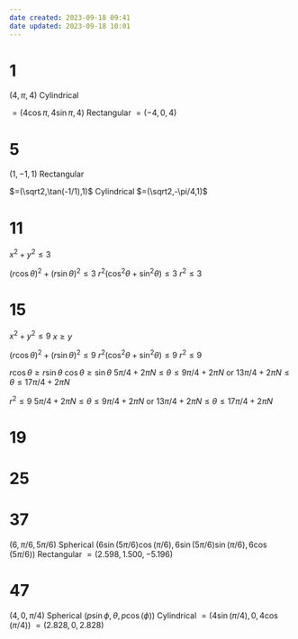 ```yaml
---
date created: 2023-09-18 09:41
date updated: 2023-09-18 10:01
---
```


# 1

$(4,\pi,4)$ Cylindrical

$=(4\cos\pi,4\sin\pi,4)$ Rectangular
$=(-4,0,4)$

# 5

$(1,-1,1)$ Rectangular

$=(\sqrt2,\tan(-1/1),1)$ Cylindrical
$=(\sqrt2,-\pi/4,1)$

# 11

$x^2+y^2\le3$

$(r\cos\theta)^2+(r\sin\theta)^2\le3$
$r^2(\cos^2\theta+\sin^2\theta)\le3$
$r^2\le3$

# 15


$x^2+y^2\le9$
$x\ge y$

$(r\cos\theta)^2+(r\sin\theta)^2\le9$
$r^2(\cos^2\theta+\sin^2\theta)\le9$
$r^2\le9$

$r\cos\theta\ge r\sin\theta$
$\cos\theta\ge\sin\theta$
$5\pi/4+2\pi N\le \theta\le 9\pi/4+2\pi N$ or $13\pi/4+2\pi N\le \theta\le 17\pi/4+2\pi N$

$r^2\le9$
$5\pi/4+2\pi N\le \theta\le 9\pi/4+2\pi N$ or $13\pi/4+2\pi N\le \theta\le 17\pi/4+2\pi N$

# 19



# 25



# 37

$(6,\pi/6,5\pi/6)$ Spherical
$(6\sin(5\pi/6)\cos(\pi/6),6\sin(5\pi/6)\sin(\pi/6),6\cos(5\pi/6))$ Rectangular
$=(2.598,1.500,-5.196)$

# 47

$(4,0,\pi/4)$ Spherical
$(p\sin\phi,\theta,p\cos(\phi))$ Cylindrical
$=(4\sin(\pi/4),0,4\cos(\pi/4))$
$=(2.828,0,2.828)$
